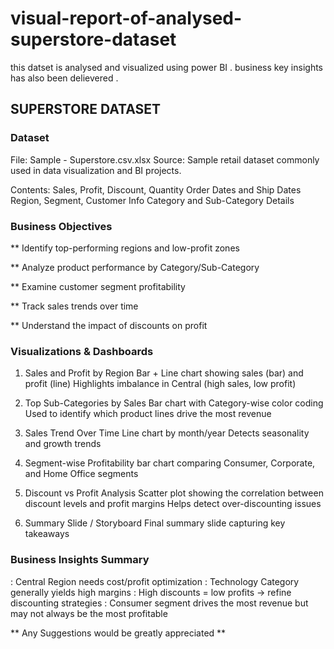 # visual-report-of-analysed-superstore-dataset
this datset is analysed and visualized using power BI . business key insights has also been delievered .

## SUPERSTORE DATASET

### Dataset

File: Sample - Superstore.csv.xlsx
Source: Sample retail dataset commonly used in data visualization and BI projects.

Contents:
Sales, Profit, Discount, Quantity
Order Dates and Ship Dates
Region, Segment, Customer Info
Category and Sub-Category Details

### Business Objectives

** Identify top-performing regions and low-profit zones

** Analyze product performance by Category/Sub-Category

** Examine customer segment profitability

** Track sales trends over time

** Understand the impact of discounts on profit

### Visualizations & Dashboards

1. Sales and Profit by Region
Bar + Line chart showing sales (bar) and profit (line)
Highlights imbalance in Central (high sales, low profit)

2. Top Sub-Categories by Sales
Bar chart with Category-wise color coding
Used to identify which product lines drive the most revenue

3. Sales Trend Over Time
Line chart by month/year
Detects seasonality and growth trends

4. Segment-wise Profitability
 bar chart comparing Consumer, Corporate, and Home Office segments

5. Discount vs Profit Analysis
Scatter plot showing the correlation between discount levels and profit margins
Helps detect over-discounting issues

6. Summary Slide / Storyboard
Final summary slide capturing key takeaways

### Business Insights Summary
: Central Region needs cost/profit optimization
: Technology Category generally yields high margins
: High discounts = low profits → refine discounting strategies
: Consumer segment drives the most revenue but may not always be the most profitable

** Any Suggestions would be greatly appreciated ** 
